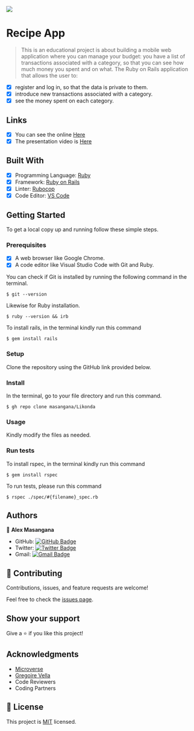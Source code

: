 ![](https://img.shields.io/badge/Microverse-blueviolet)

# Recipe App

> This is an educational project is about building a mobile web application where you can manage your budget: you have a list of transactions associated with a category, so that you can see how much money you spent and on what. The Ruby on Rails application that allows the user to:

- [x] register and log in, so that the data is private to them.
- [x] introduce new transactions associated with a category.
- [x] see the money spent on each category.

## Links

- [x] You can see the online  [Here](https://likonda.herokuapp.com/)
- [x] The presentation video is   [Here](https://www.loom.com/share/450cf6ad3261498083298b38a008437a)

## Built With

- [x] Programming Language: [Ruby](https://www.ruby-lang.org/en/)
- [x] Framework: [Ruby on Rails](https://rubyonrails.org/)
- [x] Linter: [Rubocop](https://rubocop.org/)
- [x] Code Editor: [VS Code](https://code.visualstudio.com/)

## Getting Started

To get a local copy up and running follow these simple steps.

### Prerequisites

- [x] A web browser like Google Chrome.
- [x] A code editor like Visual Studio Code with Git and Ruby.

You can check if Git is installed by running the following command in the terminal.
```
$ git --version
```

Likewise for Ruby installation.
```
$ ruby --version && irb
```

To install rails, in the terminal kindly run this command
```
$ gem install rails
```

### Setup

Clone the repository using the GitHub link provided below.

### Install

In the terminal, go to your file directory and run this command.

```
$ gh repo clone masangana/Likonda
```

### Usage

Kindly modify the files as needed.

### Run tests

To install rspec, in the terminal kindly run this command

```
$ gem install rspec
```

To run tests, please run this command
```
$ rspec ./spec/#{filename}_spec.rb
```

## Authors

👤 **Alex Masangana**

  - GitHub: [![GitHub Badge](https://img.shields.io/badge/-Alexander-white?logo=GitHub&logoColor=181717&style=plastic)](https://github.com/masangana)
  - Twitter: [![Twitter Badge](https://img.shields.io/badge/-Alexander-white?logo=Twitter&logoColor=1DA1F2&style=plastic)](https://twitter.com/alexmasangana)
  - Gmail: [![Gmail Badge](https://img.shields.io/badge/-@Alexander-white?logo=Gmail&logoColor=EA4335&style=plastic)](mailto:alexmasangana@gmail.com)



## 🤝 Contributing

Contributions, issues, and feature requests are welcome!

Feel free to check the [issues page](https://github.com/masangana/likonda/issues).

## Show your support

Give a ⭐️ if you like this project!

## Acknowledgments

- [Microverse](https://www.microverse.org/)
- [Gregoire Vella](https://www.behance.net/gregoirevella)
- Code Reviewers
- Coding Partners

## 📝 License

This project is [MIT](./MIT.md) licensed.
